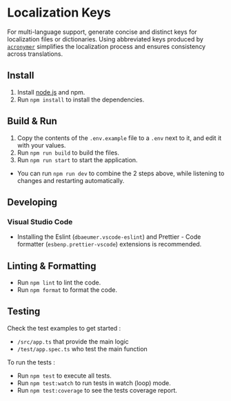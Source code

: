 # Localization Keys

For multi-language support, generate concise and distinct keys for localization files or dictionaries. Using abbreviated keys produced by [`acronymer`](https://github.com/palashmon/acronymer) simplifies the localization process and ensures consistency across translations.

## Install

1. Install [node.js](https://nodejs.org/en/download/) and npm.
2. Run `npm install` to install the dependencies.

## Build & Run

1. Copy the contents of the `.env.example` file to a `.env` next to it, and edit it with your values.
2. Run `npm run build` to build the files.
3. Run `npm run start` to start the application.

-  You can run `npm run dev` to combine the 2 steps above, while listening to changes and restarting automatically.

## Developing

### Visual Studio Code

-   Installing the Eslint (`dbaeumer.vscode-eslint`) and Prettier - Code formatter (`esbenp.prettier-vscode`) extensions is recommended.

## Linting & Formatting

-   Run `npm lint` to lint the code.
-   Run `npm format` to format the code.

## Testing

Check the test examples to get started :

- `/src/app.ts` that provide the main logic
- `/test/app.spec.ts` who test the main function

To run the tests :

-   Run `npm test` to execute all tests.
-   Run `npm test:watch` to run tests in watch (loop) mode.
-   Run `npm test:coverage` to see the tests coverage report.
